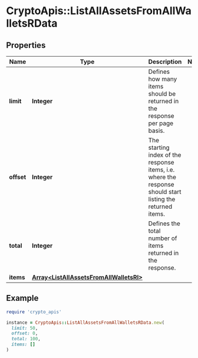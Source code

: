 # CryptoApis::ListAllAssetsFromAllWalletsRData

## Properties

| Name | Type | Description | Notes |
| ---- | ---- | ----------- | ----- |
| **limit** | **Integer** | Defines how many items should be returned in the response per page basis. |  |
| **offset** | **Integer** | The starting index of the response items, i.e. where the response should start listing the returned items. |  |
| **total** | **Integer** | Defines the total number of items returned in the response. |  |
| **items** | [**Array&lt;ListAllAssetsFromAllWalletsRI&gt;**](ListAllAssetsFromAllWalletsRI.md) |  |  |

## Example

```ruby
require 'crypto_apis'

instance = CryptoApis::ListAllAssetsFromAllWalletsRData.new(
  limit: 50,
  offset: 0,
  total: 100,
  items: []
)
```

